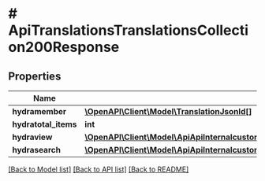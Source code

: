 # # ApiTranslationsTranslationsCollection200Response

## Properties

Name | Type | Description | Notes
------------ | ------------- | ------------- | -------------
**hydramember** | [**\OpenAPI\Client\Model\TranslationJsonld[]**](TranslationJsonld.md) |  |
**hydratotal_items** | **int** |  | [optional]
**hydraview** | [**\OpenAPI\Client\Model\ApiApiInternalcustomPrintingWorkflowsGetCollection200ResponseHydraView**](ApiApiInternalcustomPrintingWorkflowsGetCollection200ResponseHydraView.md) |  | [optional]
**hydrasearch** | [**\OpenAPI\Client\Model\ApiApiInternalcustomPrintingWorkflowsGetCollection200ResponseHydraSearch**](ApiApiInternalcustomPrintingWorkflowsGetCollection200ResponseHydraSearch.md) |  | [optional]

[[Back to Model list]](../../README.md#models) [[Back to API list]](../../README.md#endpoints) [[Back to README]](../../README.md)
